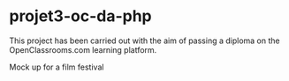 # projet3-oc-da-php

This project has been carried out with the aim of passing a diploma on the OpenClassrooms.com learning platform.

Mock up for a film festival
